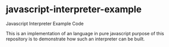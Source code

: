 # javascript-interpreter-example

Javascript Interpreter Example Code

This is an implementation of an language in pure javascript purpose of this repository is to demonstrate how such an interpreter can be built.